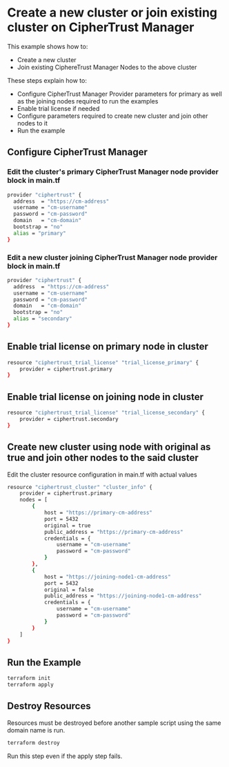 # Create a new cluster or join existing cluster on CipherTrust Manager

This example shows how to:
- Create a new cluster
- Join existing CiphereTrust Manager Nodes to the above cluster

These steps explain how to:
- Configure CipherTrust Manager Provider parameters for primary as well as the joining nodes required to run the examples
- Enable trial license if needed
- Configure parameters required to create new cluster and join other nodes to it
- Run the example


## Configure CipherTrust Manager

### Edit the cluster's primary CipherTrust Manager node provider block in main.tf

```bash
provider "ciphertrust" {
  address  = "https://cm-address"
  username = "cm-username"
  password = "cm-password"
  domain   = "cm-domain"
  bootstrap = "no"
  alias = "primary"
}
```

### Edit a new cluster joining CipherTrust Manager node provider block in main.tf

```bash
provider "ciphertrust" {
  address  = "https://cm-address"
  username = "cm-username"
  password = "cm-password"
  domain   = "cm-domain"
  bootstrap = "no"
  alias = "secondary"
}
```

## Enable trial license on primary node in cluster

```bash
resource "ciphertrust_trial_license" "trial_license_primary" {
	provider = ciphertrust.primary
}
```

## Enable trial license on joining node in cluster

```bash
resource "ciphertrust_trial_license" "trial_license_secondary" {
	provider = ciphertrust.secondary
}
```

## Create new cluster using node with original as true and join other nodes to the said cluster
Edit the cluster resource configuration in main.tf with actual values
```bash
resource "ciphertrust_cluster" "cluster_info" {
	provider = ciphertrust.primary
	nodes = [
		{
			host = "https://primary-cm-address"
			port = 5432
			original = true
			public_address = "https://primary-cm-address"
			credentials = {
				username = "cm-username"
				password = "cm-password"
			}
		},
		{
			host = "https://joining-node1-cm-address"
			port = 5432
			original = false
			public_address = "https://joining-node1-cm-address"
			credentials = {
				username = "cm-username"
				password = "cm-password"
			}
		}
	]
}
```

## Run the Example

```bash
terraform init
terraform apply
```

## Destroy Resources
Resources must be destroyed before another sample script using the same domain name is run.

```bash
terraform destroy
```

Run this step even if the apply step fails.
